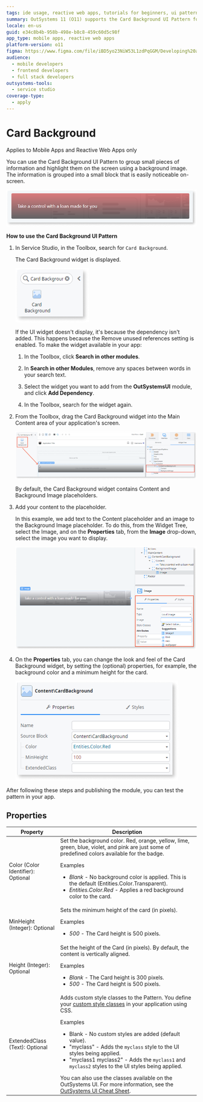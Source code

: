 ```yaml
---
tags: ide usage, reactive web apps, tutorials for beginners, ui patterns, design systems
summary: OutSystems 11 (O11) supports the Card Background UI Pattern for grouping and highlighting information in Mobile and Reactive Web Apps.
locale: en-us
guid: e34c8b4b-958b-498e-b8c8-459c60d5c98f
app_type: mobile apps, reactive web apps
platform-version: o11
figma: https://www.figma.com/file/iBD5yo23NiW53L1zdPqGGM/Developing%20an%20Application?node-id=205:20
audience:
  - mobile developers
  - frontend developers
  - full stack developers
outsystems-tools:
  - service studio
coverage-type:
  - apply
---
```


# Card Background

<div class="info" markdown="1">

Applies to Mobile Apps and Reactive Web Apps only

</div>

You can use the Card Background UI Pattern to group small pieces of information and highlight them on the screen using a background image. The information is grouped into a small block that is easily noticeable on-screen. 

![Screenshot of a card background example in a mobile app or reactive web app](images/cardbackground-1-ss.png "Card Background Example")

**How to use the Card Background UI Pattern**

1. In Service Studio, in the Toolbox, search for `Card Background`.

    The Card Background widget is displayed.

    ![Service Studio interface showing the Card Background widget in the toolbox](images/cardbackground-2-ss.png "Card Background Widget in Service Studio")

    If the UI widget doesn't display, it's because the dependency isn't added. This happens because the Remove unused references setting is enabled. To make the widget available in your app:

    1. In the Toolbox, click **Search in other modules**.

    1. In **Search in other Modules**, remove any spaces between words in your search text.
    
    1. Select the widget you want to add from the **OutSystemsUI** module, and click **Add Dependency**. 
    
    1. In the Toolbox, search for the widget again.

1. From the Toolbox, drag the Card Background widget into the Main Content area of your application's screen.

    ![Dragging the Card Background widget into the Main Content area of an application screen](images/cardbackground-3-ss.png "Dragging Card Background Widget")

    By default, the Card Background widget contains Content and Background Image placeholders.

1. Add your content to the placeholder.

    In this example, we add text to the Content placeholder and an image to the Background Image placeholder. To do this, from the Widget Tree, select the Image, and on the **Properties** tab, from the **Image** drop-down, select the image you want to display.

    ![Adding text and an image to the Content and Background Image placeholders of the Card Background widget](images/cardbackground-4-ss.png "Adding Content to Card Background")

1. On the **Properties** tab, you can change the look and feel of the Card Background widget, by setting the (optional) properties, for example, the background color and a minimum height for the card.

    ![Properties tab in Service Studio for customizing the Card Background widget's appearance](images/cardbackground-5-ss.png "Card Background Properties")

After following these steps and publishing the module, you can test the pattern in your app.

## Properties

| Property                           | Description                                                                                                                                                                                                                                                                                                                                                                                                                                                                                                                                                                                                           |
|------------------------------------|-----------------------------------------------------------------------------------------------------------------------------------------------------------------------------------------------------------------------------------------------------------------------------------------------------------------------------------------------------------------------------------------------------------------------------------------------------------------------------------------------------------------------------------------------------------------------------------------------------------------------|
| Color (Color Identifier): Optional | Set the background color. Red, orange, yellow, lime, green, blue, violet, and pink are just some of predefined colors available for the badge. <p>Examples <ul><li>_Blank_ - No background color is applied. This is the default (Entities.Color.Transparent).</li><li>_Entities.Color.Red_ - Applies a red background color to the card.</li></ul></p>                                                                                                                                                                                                                                                               |
| MinHeight (Integer): Optional      | Sets the minimum height of the card (in pixels).  <p>Examples</p><ul><li>_500_ - The Card height is 500 pixels. </li></ul>                                                                                                                                                                                                                                                                                                                                                                                                                                                                                            |
| Height (Integer): Optional         | Set the height of the Card (in pixels). By default, the content is vertically aligned. <p>Examples</p><ul><li>_Blank_ - The Card height is 300 pixels. </li><li>_500_ - The Card height is 500 pixels. </li></ul>                                                                                                                                                                                                                                                                                                                                                                                                     |
| ExtendedClass (Text): Optional     | Adds custom style classes to the Pattern. You define your [custom style classes](../../../look-feel/css.md) in your application using CSS.<p>Examples</p><ul><li>Blank - No custom styles are added (default value).</li><li>"myclass" - Adds the ``myclass`` style to the UI styles being applied.</li><li>"myclass1 myclass2" - Adds the ``myclass1`` and ``myclass2`` styles to the UI styles being applied. </li></ul>You can also use the classes available on the OutSystems UI. For more information, see the [OutSystems UI Cheat Sheet](https://outsystemsui.outsystems.com/OutSystemsUIWebsite/CheatSheet). |
